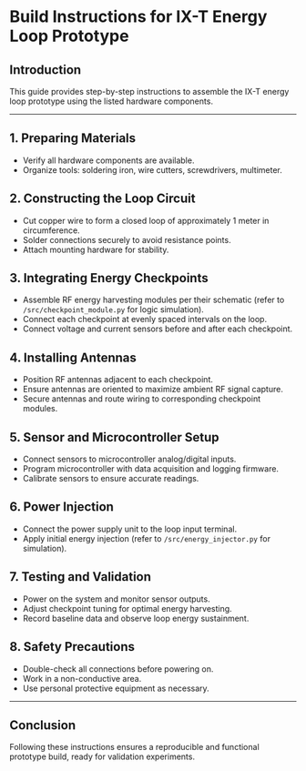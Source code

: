 # Build Instructions for IX-T Energy Loop Prototype

## Introduction
This guide provides step-by-step instructions to assemble the IX-T energy loop prototype using the listed hardware components.

---

## 1. Preparing Materials
- Verify all hardware components are available.
- Organize tools: soldering iron, wire cutters, screwdrivers, multimeter.

## 2. Constructing the Loop Circuit
- Cut copper wire to form a closed loop of approximately 1 meter in circumference.
- Solder connections securely to avoid resistance points.
- Attach mounting hardware for stability.

## 3. Integrating Energy Checkpoints
- Assemble RF energy harvesting modules per their schematic (refer to `/src/checkpoint_module.py` for logic simulation).
- Connect each checkpoint at evenly spaced intervals on the loop.
- Connect voltage and current sensors before and after each checkpoint.

## 4. Installing Antennas
- Position RF antennas adjacent to each checkpoint.
- Ensure antennas are oriented to maximize ambient RF signal capture.
- Secure antennas and route wiring to corresponding checkpoint modules.

## 5. Sensor and Microcontroller Setup
- Connect sensors to microcontroller analog/digital inputs.
- Program microcontroller with data acquisition and logging firmware.
- Calibrate sensors to ensure accurate readings.

## 6. Power Injection
- Connect the power supply unit to the loop input terminal.
- Apply initial energy injection (refer to `/src/energy_injector.py` for simulation).

## 7. Testing and Validation
- Power on the system and monitor sensor outputs.
- Adjust checkpoint tuning for optimal energy harvesting.
- Record baseline data and observe loop energy sustainment.

## 8. Safety Precautions
- Double-check all connections before powering on.
- Work in a non-conductive area.
- Use personal protective equipment as necessary.

---

## Conclusion
Following these instructions ensures a reproducible and functional prototype build, ready for validation experiments.

